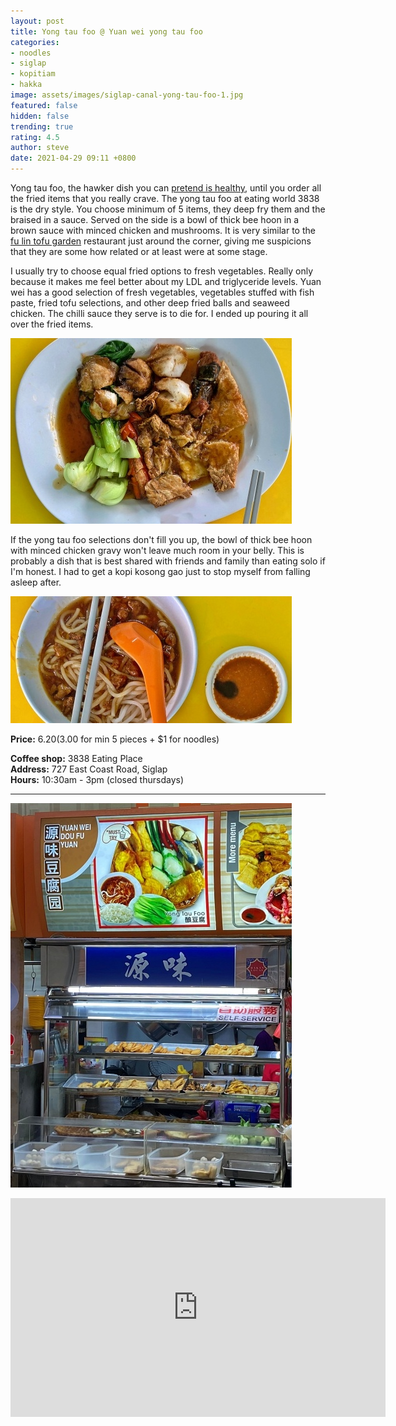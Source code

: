 ```yaml
---
layout: post
title: Yong tau foo @ Yuan wei yong tau foo
categories:
- noodles
- siglap
- kopitiam
- hakka
image: assets/images/siglap-canal-yong-tau-foo-1.jpg
featured: false
hidden: false
trending: true
rating: 4.5
author: steve
date: 2021-04-29 09:11 +0800
---
```

Yong tau foo, the hawker dish you can [pretend is healthy](https://cnalifestyle.channelnewsasia.com/wellness/singapore-food-calorie-counter-yong-tau-foo-13068568), until you order all the fried items that you really crave. The yong tau foo at eating world 3838 is the dry style. You choose minimum of 5 items, they deep fry them and the braised in a sauce. Served on the side is a bowl of thick bee hoon in a brown sauce with minced chicken and mushrooms. It is very similar to the [fu lin tofu garden](https://fu-lin-tou-fu-yuen.business.site) restaurant just around the corner, giving me suspicions that they are some how related or at least were at some stage.

I usually try to choose equal fried options to fresh vegetables. Really only because it makes me feel better about my LDL and triglyceride levels. Yuan wei has a good selection of fresh vegetables, vegetables stuffed with fish paste, fried tofu selections, and other deep fried balls and seaweed chicken. The chilli sauce they serve is to die for. I ended up pouring it all over the fried items.

![Vegetable and fried items](/assets/images/siglap-canal-yong-tau-foo-2.jpg "Vegetable and fried items")

If the yong tau foo selections don't fill you up, the bowl of thick bee hoon with minced chicken gravy won't leave much room in your belly. This is probably a dish that is best shared with friends and family than eating solo if I'm honest. I had to get a kopi kosong gao just to stop myself from falling asleep after.

![Thick bee hoon with minced pork gravy](/assets/images/siglap-canal-yong-tau-foo-4.jpg "Thick bee hoon with minced pork gravy")

**Price:** $6.20 ($3.00 for min 5 pieces + $1 for noodles)

**Coffee shop:** 3838 Eating Place  
**Address:** 727 East Coast Road, Siglap  
**Hours:** 10:30am - 3pm (closed thursdays)  

***  

![Yuan wei yong tau foo hawker stall](/assets/images/siglap-canal-yong-tau-foo-3.jpg "Yuan wei yong tau foo hawker stall")

<iframe src="https://www.google.com/maps/embed?pb=!1m18!1m12!1m3!1d3988.771897859915!2d103.92082571453855!3d1.312272699042889!2m3!1f0!2f0!3f0!3m2!1i1024!2i768!4f13.1!3m3!1m2!1s0x31da22a47e1522c9%3A0x7569cd8d5d5a375d!2s3838%20Eating%20Place!5e0!3m2!1sen!2ssg!4v1609754657524!5m2!1sen!2ssg" width="600" height="350" frameborder="0" style="border:0;" allowfullscreen="" aria-hidden="false" tabindex="0"></iframe>